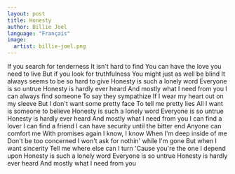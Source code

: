 ```yaml
---
layout: post
title: Honesty
author: Billie Joel
language: "Français"
image:
  artist: billie-joel.png
---
```

If you search for tenderness
It isn't hard to find
You can have the love you need to live
But if you look for truthfulness
You might just as well be blind
It always seems to be so hard to give
Honesty is such a lonely word
Everyone is so untrue
Honesty is hardly ever heard
And mostly what I need from you
I can always find someone
To say they sympathize
If I wear my heart out on my sleeve
But I don't want some pretty face
To tell me pretty lies
All I want is someone to believe
Honesty is such a lonely word
Everyone is so untrue
Honesty is hardly ever heard
And mostly what I need from you
I can find a lover
I can find a friend
I can have security until the bitter end
Anyone can comfort me
With promises again
I know, I know
When I'm deep inside of me
Don't be too concerned
I won't ask for nothin' while I'm gone
But when I want sincerity
Tell me where else can I turn
'Cause you're the one I depend upon
Honesty is such a lonely word
Everyone is so untrue
Honesty is hardly ever heard
And mostly what I need from you
